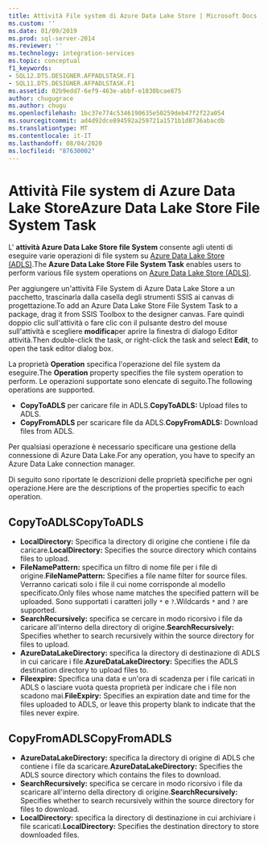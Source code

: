 ```yaml
---
title: Attività File system di Azure Data Lake Store | Microsoft Docs
ms.custom: ''
ms.date: 01/09/2019
ms.prod: sql-server-2014
ms.reviewer: ''
ms.technology: integration-services
ms.topic: conceptual
f1_keywords:
- SQL12.DTS.DESIGNER.AFPADLSTASK.F1
- SQL11.DTS.DESIGNER.AFPADLSTASK.F1
ms.assetid: 02b9edd7-6ef9-463e-abbf-e1830bcae875
author: chugugrace
ms.author: chugu
ms.openlocfilehash: 1bc37e774c5346190635e50259deb47f2f22a054
ms.sourcegitcommit: ad4d92dce894592a259721a1571b1d8736abacdb
ms.translationtype: MT
ms.contentlocale: it-IT
ms.lasthandoff: 08/04/2020
ms.locfileid: "87630002"
---
```

# <a name="azure-data-lake-store-file-system-task"></a><span data-ttu-id="84f58-102">Attività File system di Azure Data Lake Store</span><span class="sxs-lookup"><span data-stu-id="84f58-102">Azure Data Lake Store File System Task</span></span>

<span data-ttu-id="84f58-103">L' **attività Azure Data Lake Store file System** consente agli utenti di eseguire varie operazioni di file system su [Azure Data Lake Store (ADLS)](https://azure.microsoft.com/services/data-lake-store/).</span><span class="sxs-lookup"><span data-stu-id="84f58-103">The **Azure Data Lake Store File System Task** enables users to perform various file system operations on [Azure Data Lake Store (ADLS)](https://azure.microsoft.com/services/data-lake-store/).</span></span>

<span data-ttu-id="84f58-104">Per aggiungere un'attività File System di Azure Data Lake Store a un pacchetto, trascinarla dalla casella degli strumenti SSIS ai canvas di progettazione.</span><span class="sxs-lookup"><span data-stu-id="84f58-104">To add an Azure Data Lake Store File System Task to a package, drag it from SSIS Toolbox to the designer canvas.</span></span> <span data-ttu-id="84f58-105">Fare quindi doppio clic sull'attività o fare clic con il pulsante destro del mouse sull'attività e scegliere **modifica**per aprire la finestra di dialogo Editor attività.</span><span class="sxs-lookup"><span data-stu-id="84f58-105">Then double-click the task, or right-click the task and select **Edit**, to open the task editor dialog box.</span></span>

<span data-ttu-id="84f58-106">La proprietà **Operation** specifica l'operazione del file system da eseguire.</span><span class="sxs-lookup"><span data-stu-id="84f58-106">The **Operation** property specifies the file system operation to perform.</span></span> <span data-ttu-id="84f58-107">Le operazioni supportate sono elencate di seguito.</span><span class="sxs-lookup"><span data-stu-id="84f58-107">The following operations are supported.</span></span>

* <span data-ttu-id="84f58-108">**CopyToADLS** per caricare file in ADLS.</span><span class="sxs-lookup"><span data-stu-id="84f58-108">**CopyToADLS:** Upload files to ADLS.</span></span>
* <span data-ttu-id="84f58-109">**CopyFromADLS** per scaricare file da ADLS.</span><span class="sxs-lookup"><span data-stu-id="84f58-109">**CopyFromADLS:** Download files from ADLS.</span></span>

<span data-ttu-id="84f58-110">Per qualsiasi operazione è necessario specificare una gestione della connessione di Azure Data Lake.</span><span class="sxs-lookup"><span data-stu-id="84f58-110">For any operation, you have to specify an Azure Data Lake connection manager.</span></span>

<span data-ttu-id="84f58-111">Di seguito sono riportate le descrizioni delle proprietà specifiche per ogni operazione.</span><span class="sxs-lookup"><span data-stu-id="84f58-111">Here are the descriptions of the properties specific to each operation.</span></span>

## <a name="copytoadls"></a><span data-ttu-id="84f58-112">CopyToADLS</span><span class="sxs-lookup"><span data-stu-id="84f58-112">CopyToADLS</span></span>

* <span data-ttu-id="84f58-113">**LocalDirectory:** Specifica la directory di origine che contiene i file da caricare.</span><span class="sxs-lookup"><span data-stu-id="84f58-113">**LocalDirectory:** Specifies the source directory which contains files to upload.</span></span>
* <span data-ttu-id="84f58-114">**FileNamePattern:** specifica un filtro di nome file per i file di origine.</span><span class="sxs-lookup"><span data-stu-id="84f58-114">**FileNamePattern:** Specifies a file name filter for source files.</span></span> <span data-ttu-id="84f58-115">Verranno caricati solo i file il cui nome corrisponde al modello specificato.</span><span class="sxs-lookup"><span data-stu-id="84f58-115">Only files whose name matches the specified pattern will be uploaded.</span></span> <span data-ttu-id="84f58-116">Sono supportati i caratteri jolly `*` e `?`.</span><span class="sxs-lookup"><span data-stu-id="84f58-116">Wildcards `*` and `?` are supported.</span></span>
* <span data-ttu-id="84f58-117">**SearchRecursively:** specifica se cercare in modo ricorsivo i file da caricare all'interno della directory di origine.</span><span class="sxs-lookup"><span data-stu-id="84f58-117">**SearchRecursively:** Specifies whether to search recursively within the source directory for files to upload.</span></span>
* <span data-ttu-id="84f58-118">**AzureDataLakeDirectory:** specifica la directory di destinazione di ADLS in cui caricare i file.</span><span class="sxs-lookup"><span data-stu-id="84f58-118">**AzureDataLakeDirectory:** Specifies the ADLS destination directory to upload files to.</span></span>
* <span data-ttu-id="84f58-119">**Fileexpire:** Specifica una data e un'ora di scadenza per i file caricati in ADLS o lasciare vuota questa proprietà per indicare che i file non scadono mai.</span><span class="sxs-lookup"><span data-stu-id="84f58-119">**FileExpiry:** Specifies an expiration date and time for the files uploaded to ADLS, or leave this property blank to indicate that the files never expire.</span></span>

## <a name="copyfromadls"></a><span data-ttu-id="84f58-120">CopyFromADLS</span><span class="sxs-lookup"><span data-stu-id="84f58-120">CopyFromADLS</span></span>

* <span data-ttu-id="84f58-121">**AzureDataLakeDirectory:** specifica la directory di origine di ADLS che contiene i file da scaricare.</span><span class="sxs-lookup"><span data-stu-id="84f58-121">**AzureDataLakeDirectory:** Specifies the ADLS source directory which contains the files to download.</span></span>
* <span data-ttu-id="84f58-122">**SearchRecursively:** specifica se cercare in modo ricorsivo i file da scaricare all'interno della directory di origine.</span><span class="sxs-lookup"><span data-stu-id="84f58-122">**SearchRecursively:** Specifies whether to search recursively within the source directory for files to download.</span></span>
* <span data-ttu-id="84f58-123">**LocalDirectory:** specifica la directory di destinazione in cui archiviare i file scaricati.</span><span class="sxs-lookup"><span data-stu-id="84f58-123">**LocalDirectory:** Specifies the destination directory to store downloaded files.</span></span>
